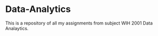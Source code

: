 # Data-Analytics

This is a repository of all my assignments from subject WIH 2001 Data Analaytics.
